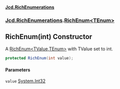 #### [Jcd.RichEnumerations](index.md 'index')
### [Jcd.RichEnumerations](Jcd.RichEnumerations.md 'Jcd.RichEnumerations').[RichEnum&lt;TEnum&gt;](Jcd.RichEnumerations.RichEnum_TEnum_.md 'Jcd.RichEnumerations.RichEnum<TEnum>')

## RichEnum(int) Constructor

A [RichEnum&lt;TValue,TEnum&gt;](Jcd.RichEnumerations.RichEnum_TValue,TEnum_.md 'Jcd.RichEnumerations.RichEnum<TValue,TEnum>') with TValue set to int.

```csharp
protected RichEnum(int value);
```
#### Parameters

<a name='Jcd.RichEnumerations.RichEnum_TEnum_.RichEnum(int).value'></a>

`value` [System.Int32](https://docs.microsoft.com/en-us/dotnet/api/System.Int32 'System.Int32')
